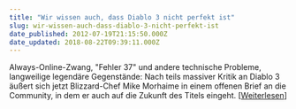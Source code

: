```yaml
---
title: "Wir wissen auch, dass Diablo 3 nicht perfekt ist"
slug: wir-wissen-auch-dass-diablo-3-nicht-perfekt-ist
date_published: 2012-07-19T21:15:50.000Z
date_updated: 2018-08-22T09:39:11.000Z
---
```


Always-Online-Zwang, "Fehler 37" und andere technische Probleme, langweilige legendäre Gegenstände: Nach teils massiver Kritik an Diablo 3 äußert sich jetzt Blizzard-Chef Mike Morhaime in einem offenen Brief an die Community, in dem er auch auf die Zukunft des Titels eingeht. [[Weiterlesen](http://www.golem.de/news/mike-morhaime-wir-wissen-auch-dass-diablo-3-nicht-perfekt-ist-1207-93316.html)]
